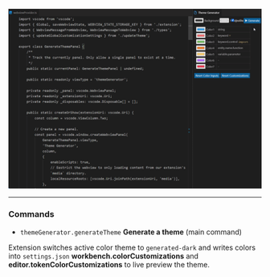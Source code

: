 ![demo_gif](./img/demo.gif)

---

### Commands

- `themeGenerator.generateTheme` **Generate a theme** (main command)

Extension switches active color theme to `generated-dark` and writes colors into `settings.json` **workbench.colorCustomizations** and **editor.tokenColorCustomizations** to live preview the theme.
<!--
- function call has the same color as definition
- `storage.type` be different from `keyword.control`
- badges are bright
- variables are colored

https://coolors.co/palettes/trending
https://highlightjs.org/static/demo/
-->
